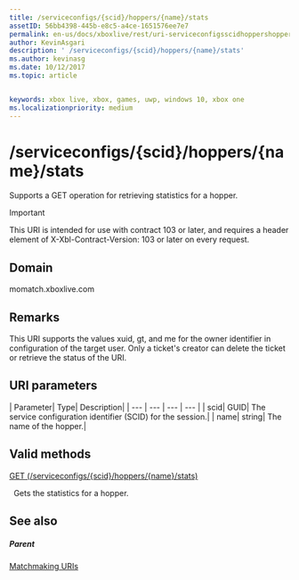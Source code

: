 ```yaml
---
title: /serviceconfigs/{scid}/hoppers/{name}/stats
assetID: 56bb4398-445b-e8c5-a4ce-1651576ee7e7
permalink: en-us/docs/xboxlive/rest/uri-serviceconfigsscidhoppershoppernamestats.html
author: KevinAsgari
description: ' /serviceconfigs/{scid}/hoppers/{name}/stats'
ms.author: kevinasg
ms.date: 10/12/2017
ms.topic: article


keywords: xbox live, xbox, games, uwp, windows 10, xbox one
ms.localizationpriority: medium
---
```



# /serviceconfigs/{scid}/hoppers/{name}/stats

Supports a GET operation for retrieving statistics for a hopper.

> [!IMPORTANT]
> This URI is intended for use with contract 103 or later, and requires a header element of X-Xbl-Contract-Version: 103 or later on every request.

<a id="ID4ER"></a>


## Domain
momatch.xboxlive.com  
<a id="ID4EW"></a>


## Remarks
This URI supports the values xuid, gt, and me for the owner identifier in configuration of the target user. Only a ticket's creator can delete the ticket or retrieve the status of the URI.  
<a id="ID4E6"></a>


## URI parameters

| Parameter| Type| Description|
| --- | --- | --- | --- |
| scid| GUID| The service configuration identifier (SCID) for the session.|
| name| string| The name of the hopper.|

<a id="ID4EEC"></a>


## Valid methods

[GET (/serviceconfigs/{scid}/hoppers/{name}/stats)](uri-serviceconfigsscidhoppershoppernamestatsget.md)

&nbsp;&nbsp;Gets the statistics for a hopper.

<a id="ID4EQC"></a>


## See also

<a id="ID4ESC"></a>


##### Parent  

[Matchmaking URIs](atoc-reference-matchtickets.md)
